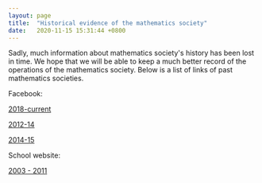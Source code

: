 ```yaml
---
layout: page
title:  "Historical evidence of the mathematics society"
date:   2020-11-15 15:31:44 +0800
---
```


Sadly, much information about mathematics society's history has been lost in time. We hope that we will be able to keep a much better record of the operations of the mathematics society. Below is a list of links of past mathematics societies.

Facebook:

[2018-current](https://www.facebook.com/sjcmathssoc/)

[2012-14](https://www.facebook.com/SJCMathematicsSociety20122013/)

[2014-15](https://www.facebook.com/sjcmathsoc201415/)

School website:

[2003 - 2011](https://web.archive.org/web/2011*/https://www.sjc.edu.hk/~mathsoc/)


